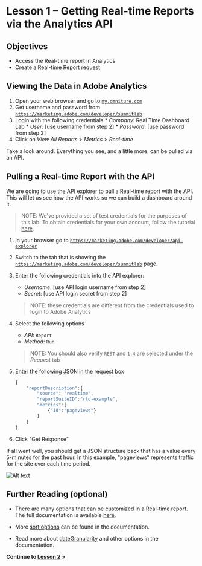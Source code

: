 Lesson 1 – Getting Real-time Reports via the Analytics API
====

Objectives
----
*    Access the Real-time report in Analytics
*    Create a Real-time Report request

Viewing the Data in Adobe Analytics
-----
1.    Open your web browser and go to <a href="https://my.omniture.com/login/" target="_blank">`my.omniture.com`</a>
2.    Get username and password from <a href="https://marketing.adobe.com/developer/summitlab" target="_blank">`https://marketing.adobe.com/developer/summitlab`</a>
3.    Login with the following credentials
    *    *Company*: Real Time Dashboard Lab
    *    *User*: [use username from step 2]
    *    *Password*: [use password from step 2]
4.    Click on *View All Reports* > *Metrics* > *Real-time*

Take a look around. Everything you see, and a little more, can be pulled via an API.

Pulling a Real-time Report with the API
-----

We are going to use the API explorer to pull a Real-time report with the API. This will let us see how the API works so we can build a dashboard around it.

> NOTE: We've provided a set of test credentials for the purposes of this lab. To obtain credentials for your own account, follow the tutorial [here](https://marketing.adobe.com/developer/get-started/enterprise-api/c-get-web-service-access-to-the-enterprise-api).

1. In your browser go to <a href="https://marketing.adobe.com/developer/api-explorer" target="_blank">`https://marketing.adobe.com/developer/api-explorer`</a>

2. Switch to the tab that is showing the <a href="https://marketing.adobe.com/developer/summitlab" target="_blank">`https://marketing.adobe.com/developer/summitlab`</a> page.

3. Enter the following credentials into the API explorer:

    * *Username*:  [use API login username from step 2]
    * *Secret*: [use API login secret from step 2]

    > NOTE: these credentials are different from the credentials used to login to Adobe Analytics

4. Select the following options
     *    *API*: `Report`
     *    *Method*: `Run`

    > NOTE: You should also verify `REST` and `1.4` are selected under the *Request* tab

5. Enter the following JSON in the request box

    ```javascript
    {
        "reportDescription":{
            "source": "realtime",
            "reportSuiteID":"rtd-example",
            "metrics":[
                {"id":"pageviews"}
            ]
        }
    }
    ```

6. Click "Get Response"


If all went well, you should get a JSON structure back that has a value every 5-minutes for the past hour. In this example, "pageviews" represents traffic for the site over each time period.

![Alt text](/../../summit2017-3/images/lesson_1_finish.png "Lesson 1 Finished")

Further Reading (optional)
-----

* There are many options that can be customized in a Real-time report. The full documentation is available [here](https://marketing.adobe.com/developer/documentation/analytics-reporting-1-4/real-time).

* More [sort options](https://marketing.adobe.com/developer/documentation/analytics-reporting-1-4/r-reportdescription-1#section_C4F49ABA1A664EDB8BC48DF8D8F026B0) can be found in the documentation.

* Read more about [dateGranularity](https://marketing.adobe.com/developer/documentation/analytics-reporting-1-4/real-time#section_751CF36659DD4BFDA85554EC4368C464) and other options in the documentation.

**Continue to [Lesson 2](../lesson_2#lesson-2--make-an-api-request-from-an-html-page) »**
